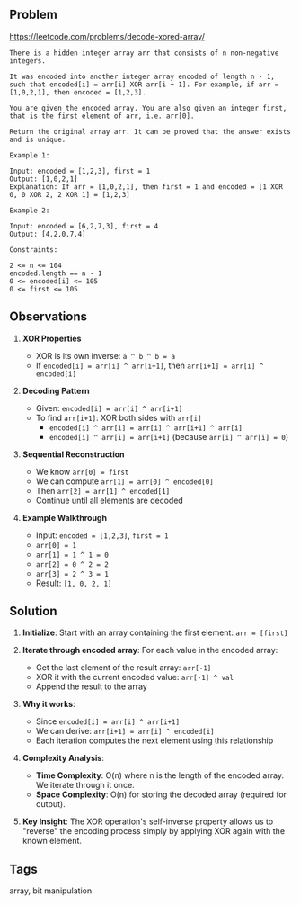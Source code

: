 ## Problem

https://leetcode.com/problems/decode-xored-array/

```
There is a hidden integer array arr that consists of n non-negative integers.

It was encoded into another integer array encoded of length n - 1, such that encoded[i] = arr[i] XOR arr[i + 1]. For example, if arr = [1,0,2,1], then encoded = [1,2,3].

You are given the encoded array. You are also given an integer first, that is the first element of arr, i.e. arr[0].

Return the original array arr. It can be proved that the answer exists and is unique.

Example 1:

Input: encoded = [1,2,3], first = 1
Output: [1,0,2,1]
Explanation: If arr = [1,0,2,1], then first = 1 and encoded = [1 XOR 0, 0 XOR 2, 2 XOR 1] = [1,2,3]

Example 2:

Input: encoded = [6,2,7,3], first = 4
Output: [4,2,0,7,4]

Constraints:

2 <= n <= 104
encoded.length == n - 1
0 <= encoded[i] <= 105
0 <= first <= 105
```

## Observations

1. **XOR Properties**
   - XOR is its own inverse: `a ^ b ^ b = a`
   - If `encoded[i] = arr[i] ^ arr[i+1]`, then `arr[i+1] = arr[i] ^ encoded[i]`
   
2. **Decoding Pattern**
   - Given: `encoded[i] = arr[i] ^ arr[i+1]`
   - To find `arr[i+1]`: XOR both sides with `arr[i]`
     - `encoded[i] ^ arr[i] = arr[i] ^ arr[i+1] ^ arr[i]`
     - `encoded[i] ^ arr[i] = arr[i+1]` (because `arr[i] ^ arr[i] = 0`)
   
3. **Sequential Reconstruction**
   - We know `arr[0] = first`
   - We can compute `arr[1] = arr[0] ^ encoded[0]`
   - Then `arr[2] = arr[1] ^ encoded[1]`
   - Continue until all elements are decoded

4. **Example Walkthrough**
   - Input: `encoded = [1,2,3]`, `first = 1`
   - `arr[0] = 1`
   - `arr[1] = 1 ^ 1 = 0`
   - `arr[2] = 0 ^ 2 = 2`
   - `arr[3] = 2 ^ 3 = 1`
   - Result: `[1, 0, 2, 1]`

## Solution

1. **Initialize**: Start with an array containing the first element: `arr = [first]`

2. **Iterate through encoded array**: For each value in the encoded array:
   - Get the last element of the result array: `arr[-1]`
   - XOR it with the current encoded value: `arr[-1] ^ val`
   - Append the result to the array

3. **Why it works**:
   - Since `encoded[i] = arr[i] ^ arr[i+1]`
   - We can derive: `arr[i+1] = arr[i] ^ encoded[i]`
   - Each iteration computes the next element using this relationship

4. **Complexity Analysis**:
   - **Time Complexity**: O(n) where n is the length of the encoded array. We iterate through it once.
   - **Space Complexity**: O(n) for storing the decoded array (required for output).

5. **Key Insight**: The XOR operation's self-inverse property allows us to "reverse" the encoding process simply by applying XOR again with the known element.

## Tags

array, bit manipulation